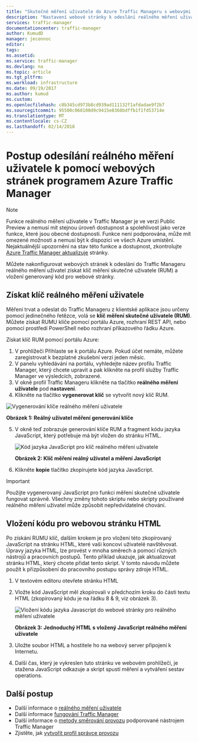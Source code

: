 ```yaml
---
title: "Skutečné měření uživatele do Azure Traffic Manageru s webovými stránkami | Microsoft Docs"
description: "Nastavení webové stránky k odeslání reálného měření uživatele do Traffic Manageru"
services: traffic-manager
documentationcenter: traffic-manager
author: KumudD
manager: jeconnoc
editor: 
tags: 
ms.assetid: 
ms.service: traffic-manager
ms.devlang: na
ms.topic: article
ms.tgt_pltfrm: 
ms.workload: infrastructure
ms.date: 09/19/2017
ms.author: kumud
ms.custom: 
ms.openlocfilehash: c8b345cd973b8cd939ad111132f1afdadae9f2b7
ms.sourcegitcommit: 95500c068100d9c9415e8368bdffb1f1fd53714e
ms.translationtype: MT
ms.contentlocale: cs-CZ
ms.lasthandoff: 02/14/2018
---
```

# <a name="how-to-send-real-user-measurements-to-azure-traffic-manager-using-web-pages"></a>Postup odesílání reálného měření uživatele k pomocí webových stránek programem Azure Traffic Manager

>[!NOTE]
>Funkce reálného měření uživatele v Traffic Manager je ve verzi Public Preview a nemusí mít stejnou úroveň dostupnost a spolehlivost jako verze funkce, které jsou obecné dostupnosti. Funkce není podporována, může mít omezené možnosti a nemusí být k dispozici ve všech Azure umístění. Nejaktuálnější upozornění na stav této funkce a dostupnost, zkontrolujte [Azure Traffic Manager aktualizuje](https://azure.microsoft.com/updates/?product=traffic-manager) stránky.

Můžete nakonfigurovat webových stránek k odeslání do Traffic Manageru reálného měření uživatel získat klíč měření skutečné uživatele (RUM) a vložení generovaný kód pro webové stránky.

## <a name="obtain-a-real-user-measurements-key"></a>Získat klíč reálného měření uživatele

Měření trvat a odeslat do Traffic Manageru z klientské aplikace jsou určeny pomocí jedinečného řetězce, volá se **klíč měření skutečné uživatele (RUM)**. Můžete získat RUMU klíče pomocí portálu Azure, rozhraní REST API, nebo pomocí prostředí PowerShell nebo rozhraní příkazového řádku Azure.

Získat klíč RUM pomocí portálu Azure:
1. V prohlížeči Přihlaste se k portálu Azure. Pokud účet nemáte, můžete zaregistrovat k bezplatné zkušební verzi jeden měsíc.
2. V panelu vyhledávání na portálu, vyhledejte název profilu Traffic Manager, který chcete upravit a pak klikněte na profil služby Traffic Manager ve výsledcích, zobrazené.
3. V okně profil Traffic Manageru klikněte na tlačítko **reálného měření uživatele** pod **nastavení**.
4. Klikněte na tlačítko **vygenerovat klíč** se vytvořit nový klíč RUM.
 
  ![Vygenerování klíče reálného měření uživatele](./media/traffic-manager-create-rum-visual-studio/generate-rum-key.png)

   **Obrázek 1: Reálný uživatel měření generování klíče**

5. V okně teď zobrazuje generování klíče RUM a fragment kódu jazyka JavaScript, který potřebuje má být vložen do stránku HTML.
 
    ![Kód jazyka JavaScript pro klíč reálného měření uživatele](./media/traffic-manager-create-rum-web-pages/rum-javascript-code.png)

    **Obrázek 2: Klíč měření reálný uživatel a měření JavaScript**
 
6.  Klikněte **kopie** tlačítko zkopírujete kód jazyka JavaScript. 

>[!IMPORTANT]
> Použijte vygenerovaný JavaScript pro funkci měření skutečné uživatele fungovat správně. Všechny změny tohoto skriptu nebo skripty používané reálného měření uživatel může způsobit nepředvídatelné chování.

## <a name="embed-the-code-to-an-html-web-page"></a>Vložení kódu pro webovou stránku HTML

Po získání RUMU klíč, dalším krokem je pro vložení této zkopírovaný JavaScript na stránku HTML, které vaši koncoví uživatelé navštěvovat. Úpravy jazyka HTML, lze provést v mnoha směrech a pomocí různých nástrojů a pracovních postupů. Tento příklad ukazuje, jak aktualizovat stránku HTML, který chcete přidat tento skript. V tomto návodu můžete použít k přizpůsobení do pracovního postupu správy zdroje HTML.

1.  V textovém editoru otevřete stránku HTML
2.  Vložte kód JavaScript měl zkopírovali v předchozím kroku do části textu HTML (zkopírovaný kódu je na řádku 8 & 9, viz obrázek 3).
 
    ![Vložení kódu jazyka Javascript do webové stránky pro reálného měření uživatele](./media/traffic-manager-create-rum-web-pages/real-user-measurement-embed-script.png)  

    **Obrázek 3: Jednoduchý HTML s vložený JavaScript reálného měření uživatele**

3.  Uložte soubor HTML a hostitele ho na webový server připojení k Internetu. 
4. Další čas, který je vykreslen tuto stránku ve webovém prohlížeči, je stažena JavaScript odkazuje a skript spustí měření a vytváření sestav operations.


## <a name="next-steps"></a>Další postup
- Další informace o [reálného měření uživatele](traffic-manager-rum-overview.md)
- Další informace [fungování Traffic Manager](traffic-manager-overview.md)
- Další informace o [metody směrování provozu](traffic-manager-routing-methods.md) podporované nástrojem Traffic Manager
- Zjistěte, jak [vytvořit profil správce provozu](traffic-manager-create-profile.md)

